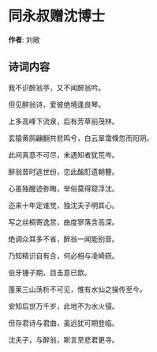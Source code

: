 # 同永叔赠沈博士

**作者**: 刘敞

## 诗词内容

我不识醉翁亭，又不闻醉翁吟。

但见醉翁诗，爱彼绝境逢良琴。

上多高峰下流泉，后有芳草前茂林。

玄猿黄鹄翩翻共悲鸣兮，白云翠霭倏忽而阳阴。

此间真意不可尽，未遇知者犹荒岑。

醉翁昔时逃世纷，恋此酩酊遗朝簪。

心虽独醒迹弥晦，举俗莫得窥浮沈。

迩来十年定谁觉，独沈夫子明其心。

写之丝桐寄逸赏，曲度寥落含高深。

绝调众耳多不省，醉翁一闻能别音。

乃知精识自有合，何必相与凌崎嵚。

伯牙锺子期，目击意已歆。

蓬莱三山荡析不可见，惟有水仙之操传至今。

安知后世万千岁，此地不为水火侵。

但存君诗与君曲，虽远犹可期登临。

沈夫子，与醉翁，斯言至悲君更寻。

